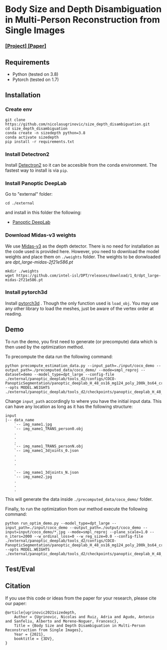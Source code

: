 # Body Size and Depth Disambiguation in Multi-Person Reconstruction from Single Images

### [[Project]](http://www.iri.upc.edu/people/nugrinovic/depthsize/index.html)[ [Paper]](http://www.iri.upc.edu/people/nugrinovic/depthsize/paper.pdf) 

## Requirements
- Python (tested on 3.8)
- Pytorch (tested on 1.7)
## Installation

### Create env
```
git clone https://github.com/nicolasugrinovic/size_depth_disambiguation.git
cd size_depth_disambiguation
conda create -n sizedepth python=3.8
conda activate sizedepth
pip install -r requirements.txt
```
### Install Detectron2
Install [Detectron2](https://detectron2.readthedocs.io/en/latest/tutorials/install.html) so it can be accesible from the conda environment. The fastest way to install is via `pip`.

### Install Panoptic DeepLab
Go to "external" folder:

`cd ./external`

and install in this folder the following:
- [Panoptic DeepLab](https://github.com/bowenc0221/panoptic-deeplab)

### Download Midas-v3 weights
We use [Midas-v3](https://github.com/isl-org/DPT) as the depth detector. There is no need
for installation as the code used is provided here. However, 
you need to download the model weights and place them on `./weights` folder. The 
weights to be donwloaded are *dpt_large-midas-2f21e586.pt*
```
mkdir ./weights
wget https://github.com/intel-isl/DPT/releases/download/1_0/dpt_large-midas-2f21e586.pt
```
### Install pytorch3d
Install [pytorch3d](https://github.com/facebookresearch/pytorch3d/blob/main/INSTALL.md)
. Though the only function used is `load_obj`. You may use
any other library to load the meshes, just be aware of the 
vertex order at reading. 
## Demo
To run the demo, you first need to generate (or precompute) data which is then used by the optimization method.

To precompute the data run the following command:
```
python precompute_estimation_data.py --input_path=./input/coco_demo --output_path=./precomputed_data/coco_demo/ --mode=smpl_reproj --dataset=demo --model_type=dpt_large --config-file ./external/panoptic_deeplab/tools_d2/configs/COCO-PanopticSegmentation/panoptic_deeplab_H_48_os16_mg124_poly_200k_bs64_crop_640_640_coco_dsconv.yaml --opts MODEL.WEIGHTS ./external/panoptic_deeplab/tools_d2/checkpoints/panoptic_deeplab_H_48_os16_mg124_poly_200k_bs64_crop_640_640_coco_dsconv.pth
```
Change `input_path` accordingly to where you have the initial input data. 
This can have any location as long as it has the following structure:

```
input
|-- data_name
    `-- img_name1.jpg
    `-- img_name1_TRANS_person0.obj
    .
    .
    .
    `-- img_name1_TRANS_personN.obj
    `-- img_name1_3djoints_0.json
    .
    .
    .
    
    `-- img_name1_3djoints_N.json
    `-- img_name2.jpg
    .
    .
    .
```
This will generate the data inside `./precomputed_data/coco_demo/` folder.

Finally, to run the optimization from our method execute 
the following command:

```
python run_optim_demo.py --model_type=dpt_large --input_path=./input/coco_demo --output_path=./output/coco_demo --input=input/coco_demo/*.jpg --mode=smpl_reproj --plane_scale=1.0 --n_iters=2000 --w_ordinal_loss=0 --w_reg_size=0.0 --config-file ./external/panoptic_deeplab/tools_d2/configs/COCO-PanopticSegmentation/panoptic_deeplab_H_48_os16_mg124_poly_200k_bs64_crop_640_640_coco_dsconv.yaml --opts MODEL.WEIGHTS ./external/panoptic_deeplab/tools_d2/checkpoints/panoptic_deeplab_H_48_os16_mg124_poly_200k_bs64_crop_640_640_coco_dsconv.pth
```


## Test/Eval


## Citation
If you use this code or ideas from the paper for your research, please cite our paper:
```
@article{ugrinovic2021sizedepth,
    Author = {Ugrinovic, Nicolas and Ruiz, Adria and Agudo, Antonio and Sanfeliu, Alberto and Moreno-Noguer, Francesc},
    Title = {Body Size and Depth Disambiguation in Multi-Person Reconstruction from Single Images},
    Year = {2021},
    booktitle = {3DV},
}
```


[comment]: <> (generate results or donwload from...)

[comment]: <> (generate:)

[comment]: <> (-results_baseline)

[comment]: <> (-results_ours)

[comment]: <> (-results_frankmocap)

[comment]: <> (-initials_crmh)

[comment]: <> (-initials_frankmocap)

[comment]: <> (eval )